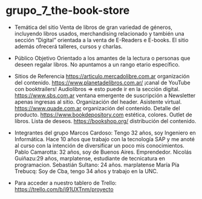 # grupo_7_the-book-store

- Temática del sitio
Venta de libros de gran variedad de géneros, incluyendo libros usados, merchandising relacionado y también una sección “Digital” orientada a la venta de E-Readers e E-books.
El sitio además ofrecerá talleres, cursos y charlas.

- Público Objetivo
Orientado a los amantes de la lectura o personas que deseen regalar libros. No apuntamos a un rango etario específico.

- Sitios de Referencia
https://articulo.mercadolibre.com.ar organización del contenido.
https://www.planetadelibros.com.ar/ ¡canal de YouTube con booktrailers! Audiolibros => esto puede ir en la sección digital.
https://www.sbs.com.ar ventana emergente de suscripción a Newsletter apenas ingresas al sitio. Organización del header. Asistente virtual.
https://www.quade.com.ar organización del contenido. Detalle del producto.
https://www.bookdepository.com estética, colores. Outlet de libros. Lista de deseos.
https://bookshop.org/ distribución del contenido.

- Integrantes del grupo
Marcos Cardoso: Tengo 32 años, soy Ingeniero en Informática. Hace 10 años que trabajo con la tecnología SAP y me anoté al curso con la intención de diversificar un poco mis conocimientos.
Pablo Camarotta: 32 años, soy de Buenos Aires. Emprendedor.
Nicolás Guiñazu:29 años, marplatense, estudiante de tecnicatura en programacion.
Sebastián Sultano: 24 años. marplatense
María Pía Trebucq: Soy de Cba, tengo 34 años y trabajo en la UNC.

- Para acceder a nuestro tablero de Trello: https://trello.com/b/i91UXTnm/proyecto
